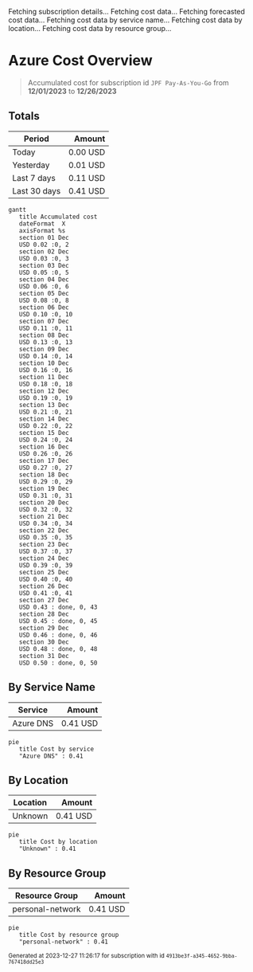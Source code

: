 Fetching subscription details...
Fetching cost data...
Fetching forecasted cost data...
Fetching cost data by service name...
Fetching cost data by location...
Fetching cost data by resource group...
# Azure Cost Overview

> Accumulated cost for subscription id `JPF Pay-As-You-Go` from **12/01/2023** to **12/26/2023**

## Totals

|Period|Amount|
|---|---:|
|Today|0.00 USD|
|Yesterday|0.01 USD|
|Last 7 days|0.11 USD|
|Last 30 days|0.41 USD|

```mermaid
gantt
   title Accumulated cost
   dateFormat  X
   axisFormat %s
   section 01 Dec
   USD 0.02 :0, 2
   section 02 Dec
   USD 0.03 :0, 3
   section 03 Dec
   USD 0.05 :0, 5
   section 04 Dec
   USD 0.06 :0, 6
   section 05 Dec
   USD 0.08 :0, 8
   section 06 Dec
   USD 0.10 :0, 10
   section 07 Dec
   USD 0.11 :0, 11
   section 08 Dec
   USD 0.13 :0, 13
   section 09 Dec
   USD 0.14 :0, 14
   section 10 Dec
   USD 0.16 :0, 16
   section 11 Dec
   USD 0.18 :0, 18
   section 12 Dec
   USD 0.19 :0, 19
   section 13 Dec
   USD 0.21 :0, 21
   section 14 Dec
   USD 0.22 :0, 22
   section 15 Dec
   USD 0.24 :0, 24
   section 16 Dec
   USD 0.26 :0, 26
   section 17 Dec
   USD 0.27 :0, 27
   section 18 Dec
   USD 0.29 :0, 29
   section 19 Dec
   USD 0.31 :0, 31
   section 20 Dec
   USD 0.32 :0, 32
   section 21 Dec
   USD 0.34 :0, 34
   section 22 Dec
   USD 0.35 :0, 35
   section 23 Dec
   USD 0.37 :0, 37
   section 24 Dec
   USD 0.39 :0, 39
   section 25 Dec
   USD 0.40 :0, 40
   section 26 Dec
   USD 0.41 :0, 41
   section 27 Dec
   USD 0.43 : done, 0, 43
   section 28 Dec
   USD 0.45 : done, 0, 45
   section 29 Dec
   USD 0.46 : done, 0, 46
   section 30 Dec
   USD 0.48 : done, 0, 48
   section 31 Dec
   USD 0.50 : done, 0, 50
```

## By Service Name

|Service|Amount|
|---|---:|
|Azure DNS|0.41 USD|

```mermaid
pie
   title Cost by service
   "Azure DNS" : 0.41
```

## By Location

|Location|Amount|
|---|---:|
|Unknown|0.41 USD|

```mermaid
pie
   title Cost by location
   "Unknown" : 0.41
```

## By Resource Group

|Resource Group|Amount|
|---|---:|
|personal-network|0.41 USD|

```mermaid
pie
   title Cost by resource group
   "personal-network" : 0.41
```

<sup>Generated at 2023-12-27 11:26:17 for subscription with id `4913be3f-a345-4652-9bba-767418dd25e3`</sup>
